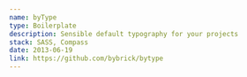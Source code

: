 ```yaml
---
name: byType
type: Boilerplate
description: Sensible default typography for your projects
stack: SASS, Compass
date: 2013-06-19
link: https://github.com/bybrick/bytype
---
```

